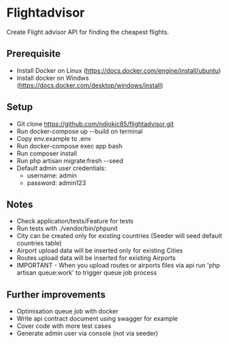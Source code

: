 # Flightadvisor

Create Flight advisor API for finding the cheapest flights.

## Prerequisite

- Install Docker on Linux (https://docs.docker.com/engine/install/ubuntu)
- Install docker on Windws (https://docs.docker.com/desktop/windows/install)

## Setup

- Git clone https://github.com/ndjokic85/flightadvisor.git
- Run docker-compose up --build on terminal
- Copy env.example to .env
- Run docker-compose exec app bash
- Run composer install
- Run php artisan migrate:fresh --seed
- Default admin user credentials:
  - username: admin
  - password: admin123

## Notes

- Check application/tests/Feature for tests
- Run tests with ./vendor/bin/phpunit
- City can be created only for existing countries (Seeder will seed default countries table)
- Airport upload data will be inserted only for existing Cities
- Routes upload data will be inserted for existing Airports
- IMPORTANT - When you upload routes or airports files via api run 'php artisan queue:work' to trigger queue job process

## Further improvements

- Optimisation queue job with docker
- Write api contract document using swagger for example
- Cover code with more test cases
- Generate admin user via console (not via seeder)
